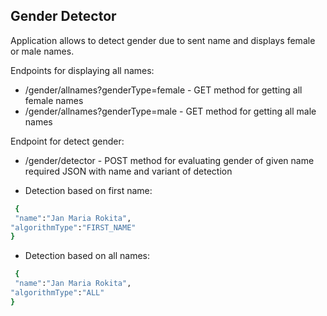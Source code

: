 ## Gender Detector 

Application allows to detect gender due to sent name and displays female or male names.

Endpoints for displaying all names:

-  /gender/allnames?genderType=female - GET method for getting all female names
-  /gender/allnames?genderType=male - GET method for getting all male names
  
Endpoint for detect gender:

-  /gender/detector - POST method for evaluating gender of given name required JSON with name and variant of detection
  
* Detection based on first name:

```sh
 {
 "name":"Jan Maria Rokita",
"algorithmType":"FIRST_NAME"
}
```
* Detection based on all names:

```sh
 {
 "name":"Jan Maria Rokita",
"algorithmType":"ALL"
}
```
